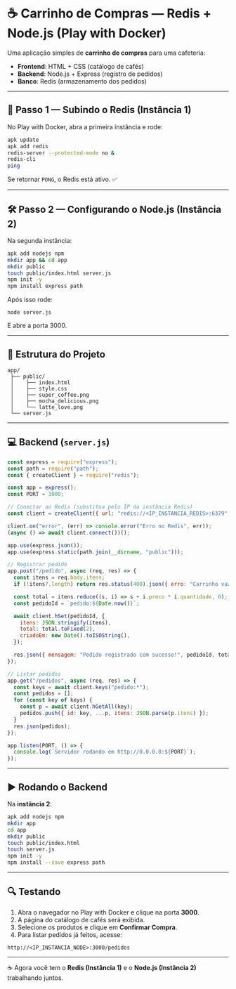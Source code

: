 # ☕ Carrinho de Compras — Redis + Node.js (Play with Docker)

Uma aplicação simples de **carrinho de compras** para uma cafeteria:

* **Frontend**: HTML + CSS (catálogo de cafés)
* **Backend**: Node.js + Express (registro de pedidos)
* **Banco**: Redis (armazenamento dos pedidos)

---

## 🚀 Passo 1 — Subindo o Redis (Instância 1)

No Play with Docker, abra a primeira instância e rode:

```bash
apk update
apk add redis
redis-server --protected-mode no &
redis-cli
ping
```

Se retornar `PONG`, o Redis está ativo. ✅

---

## 🛠️ Passo 2 — Configurando o Node.js (Instância 2)

Na segunda instância:

```bash
apk add nodejs npm
mkdir app && cd app
mkdir public
touch public/index.html server.js
npm init -y
npm install express path
```

Após isso rode:
```
node server.js
```

E abre a porta 3000.

---

## 📂 Estrutura do Projeto

```
app/
 ├── public/
 │    ├── index.html
 │    ├── style.css
 │    ├── super_coffee.png
 │    ├── mocha_delicious.png
 │    └── latte_love.png
 └── server.js
```

---

## 💻 Backend (`server.js`)

```js
const express = require("express");
const path = require("path");
const { createClient } = require("redis");

const app = express();
const PORT = 3000;

// Conectar ao Redis (substitua pelo IP da instância Redis)
const client = createClient({ url: "redis://<IP_INSTANCIA_REDIS>:6379" });

client.on("error", (err) => console.error("Erro no Redis", err));
(async () => await client.connect())();

app.use(express.json());
app.use(express.static(path.join(__dirname, "public")));

// Registrar pedido
app.post("/pedido", async (req, res) => {
  const itens = req.body.itens;
  if (!itens?.length) return res.status(400).json({ erro: "Carrinho vazio" });

  const total = itens.reduce((s, i) => s + i.preco * i.quantidade, 0);
  const pedidoId = `pedido:${Date.now()}`;

  await client.hSet(pedidoId, {
    itens: JSON.stringify(itens),
    total: total.toFixed(2),
    criadoEm: new Date().toISOString(),
  });

  res.json({ mensagem: "Pedido registrado com sucesso!", pedidoId, total });
});

// Listar pedidos
app.get("/pedidos", async (req, res) => {
  const keys = await client.keys("pedido:*");
  const pedidos = [];
  for (const key of keys) {
    const p = await client.hGetAll(key);
    pedidos.push({ id: key, ...p, itens: JSON.parse(p.itens) });
  }
  res.json(pedidos);
});

app.listen(PORT, () => {
  console.log(`Servidor rodando em http://0.0.0.0:${PORT}`);
});
```

---

## ▶️ Rodando o Backend

Na **instância 2**:

```bash
apk add nodejs npm
mkdir app
cd app
mkdir public
touch public/index.html
touch server.js
npm init -y
npm install --save express path
```

---

## 🔍 Testando

1. Abra o navegador no Play with Docker e clique na porta **3000**.
2. A página do catálogo de cafés será exibida.
3. Selecione os produtos e clique em **Confirmar Compra**.
4. Para listar pedidos já feitos, acesse:

```
http://<IP_INSTANCIA_NODE>:3000/pedidos
```

---

☕ Agora você tem o **Redis (Instância 1)** e o **Node.js (Instância 2)** trabalhando juntos.

